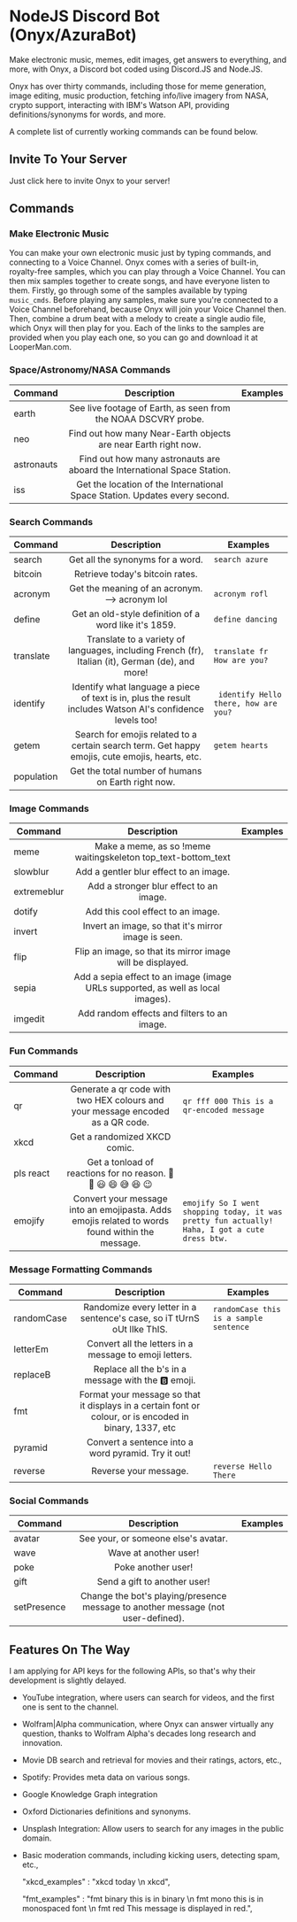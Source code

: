 # NodeJS Discord Bot (Onyx/AzuraBot)
Make electronic music, memes, edit images, get answers to everything, and more, with Onyx, a Discord bot coded using Discord.JS and Node.JS.

Onyx has over thirty commands, including those for meme generation, image editing, music production, fetching info/live imagery from NASA, crypto support, interacting with IBM's Watson API, providing definitions/synonyms for words, and more.

A complete list of currently working commands can be found below.

## Invite To Your Server
Just click here to invite Onyx to your server!

## Commands

### Make Electronic Music
You can make your own electronic music just by typing commands, and connecting to a Voice Channel.
Onyx comes with a series of built-in, royalty-free samples, which you can play through a Voice Channel. You can then mix samples together to create songs, and have everyone listen to them.
Firstly, go through some of the samples available by typing `music_cmds`.
Before playing any samples, make sure you're connected to a Voice Channel beforehand, because Onyx will join your Voice Channel then.
Then, combine a drum beat with a melody to create a single audio file, which Onyx will then play for you.
Each of the links to the samples are provided when you play each one, so you can go and download it at LooperMan.com.

### Space/Astronomy/NASA Commands

| Command       | Description   | Examples  |
| ------------- |:----------------------------------------------------------------------------------------------:| ---------: |
| earth         | See live footage of Earth, as seen from the NOAA DSCVRY probe.                                   |     |
| neo           | Find out how many Near-Earth objects are near Earth right now.                              |      |
| astronauts    | Find out how many astronauts are aboard the International Space Station.                         |      |
| iss           | Get the location of the International Space Station. Updates every second.                    |      |

### Search Commands
| Command       | Description   | Examples  |
| ------------- |:----------------------------------------------------------------------------------------------:| --------- |
| search        | Get all the synonyms for a word.                                                                 |  `search azure `   |
| bitcoin       | Retrieve today's bitcoin rates.                                                                  |      |
| acronym       | Get the meaning of an acronym. --> acronym lol                                                   | `acronym rofl` |
| define        | Get an old-style definition of a word like it's 1859.                                            |  `define dancing`  |
| translate     | Translate to a variety of languages, including French (fr), Italian (it), German (de), and more! | `translate fr How are you?`|
| identify      | Identify what language a piece of text is in, plus the result includes Watson AI's confidence levels too! |` identify Hello there, how are you?` |
| getem         | Search for emojis related to a certain search term. Get happy emojis, cute emojis, hearts, etc.| `getem hearts `  |
| population    | Get the total number of humans on Earth right now.                                               |      |

### Image Commands
| Command       | Description   | Examples  |
| ------------- |:----------------------------------------------------------------------------------------------:| --------- |
| meme          | Make a meme, as so !meme waitingskeleton top_text-bottom_text                                    |     |
| slowblur      | Add a gentler blur effect to an image. |    |
| extremeblur   | Add a stronger blur effect to an image.|     |
| dotify        |Add this cool effect to an image.|      |
| invert        | Invert an image, so that it's mirror image is seen. |    |
| flip          | Flip an image, so that its mirror image will be displayed. |      |
| sepia         | Add a sepia effect to an image (image URLs supported, as well as local images).|      |
| imgedit       | Add random effects and filters to an image. |      |

### Fun Commands
| Command       | Description   | Examples  |
| ------------- |:----------------------------------------------------------------------------------------------:| --------- |
| qr            | Generate a qr code with two HEX colours and your message encoded as a QR code.                   |  `qr fff 000 This is a qr-encoded message`|
| xkcd          | Get a randomized XKCD comic.                                                                     |      |
|pls react      | Get a tonload of reactions for no reason. 👀 🤣 😃 😄 😅 😆 😉                                |     |
| emojify       | Convert your message into an emojipasta. Adds emojis related to words found within the message. | `emojify So I went shopping today, it was pretty fun actually! Haha, I got a cute dress btw.`     |

### Message Formatting Commands
| Command       | Description   | Examples  |
| ------------- |:----------------------------------------------------------------------------------------------:| --------- |
| randomCase    |Randomize every letter in a sentence's case, so iT tUrnS oUt lIke ThIS.| `randomCase this is a sample sentence`   |
| letterEm      | Convert all the letters in a message to emoji letters. |  |
| replaceB      | Replace all the b's in a message with the 🅱️ emoji. |   |
| fmt           | Format your message so that it displays in a certain font or colour, or is encoded in binary, 1337, etc |      |
| pyramid       | Convert a sentence into a word pyramid. Try it out! |      |
| reverse       | Reverse your message. | `reverse Hello There`|


### Social Commands
| Command       | Description   | Examples  |
| ------------- |:----------------------------------------------------------------------------------------------:| ---------: |
| avatar        | See your, or someone else's avatar.                              |      |
| wave          | Wave at another user! |      |
| poke          | Poke another user! |      |
| gift          | Send a gift to another user! |      |
| setPresence   | Change the bot's playing/presence message to another message (not user-defined).|     |


## Features On The Way
I am applying for API keys for the following APIs, so that's why their development is slightly delayed.
- YouTube integration, where users can search for videos, and the first one is sent to the channel.
- Wolfram|Alpha communication, where Onyx can answer virtually any question, thanks to Wolfram Alpha's decades long research and innovation.
- Movie DB search and retrieval for movies and their ratings, actors, etc.,
- Spotify: Provides meta data on various songs.
- Google Knowledge Graph integration
- Oxford Dictionaries definitions and synonyms.
- Unsplash Integration: Allow users to search for any images in the public domain.
- Basic moderation commands, including kicking users, detecting spam, etc.,


    "xkcd_examples" : "xkcd today \n xkcd",

    "fmt_examples" : "fmt binary this is in binary \n fmt mono this is in monospaced font \n fmt red This message is displayed in red.",

